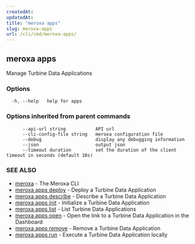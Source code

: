 ```yaml
---
createdAt: 
updatedAt: 
title: "meroxa apps"
slug: meroxa-apps
url: /cli/cmd/meroxa-apps/
---
```

## meroxa apps

Manage Turbine Data Applications

### Options

```
  -h, --help   help for apps
```

### Options inherited from parent commands

```
      --api-url string           API url
      --cli-config-file string   meroxa configuration file
      --debug                    display any debugging information
      --json                     output json
      --timeout duration         set the duration of the client timeout in seconds (default 10s)
```

### SEE ALSO

* [meroxa](/cli/cmd/meroxa/)	 - The Meroxa CLI
* [meroxa apps deploy](/cli/cmd/meroxa-apps-deploy/)	 - Deploy a Turbine Data Application
* [meroxa apps describe](/cli/cmd/meroxa-apps-describe/)	 - Describe a Turbine Data Application
* [meroxa apps init](/cli/cmd/meroxa-apps-init/)	 - Initialize a Turbine Data Application
* [meroxa apps list](/cli/cmd/meroxa-apps-list/)	 - List Turbine Data Applications
* [meroxa apps open](/cli/cmd/meroxa-apps-open/)	 - Open the link to a Turbine Data Application in the Dashboard
* [meroxa apps remove](/cli/cmd/meroxa-apps-remove/)	 - Remove a Turbine Data Application
* [meroxa apps run](/cli/cmd/meroxa-apps-run/)	 - Execute a Turbine Data Application locally

